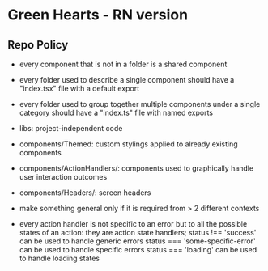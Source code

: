 # Green Hearts - RN version


## Repo Policy

- every component that is not in a folder is a shared component
- every folder used to describe a single component should have a "index.tsx" file with a default export
- every folder used to group together multiple components under a single category should have a "index.ts" file with named exports

- libs: project-independent code

- components/Themed: custom stylings applied to already existing components
- components/ActionHandlers/: components used to graphically handle user interaction outcomes
- components/Headers/: screen headers

- make something general only if it is required from > 2 different contexts

- every action handler is not specific to an error but to all the possible states of an action: they are action state handlers; 
status !== 'success' can be used to handle generic errors
status === 'some-specific-error' can be used to handle specific errors
status === 'loading' can be used to handle loading states
